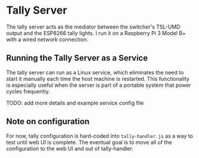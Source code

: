 # Tally Server

The tally server acts as the mediator between the switcher's TSL-UMD output and
the ESP8266 tally lights. I run it on a Raspberry Pi 3 Model B+ with a wired
network connection.

## Running the Tally Server as a Service

The tally server can run as a Linux service, which eliminates the need to start
it manually each time the host machine is restarted. This functionality is
especially useful when the server is part of a portable system that power
cycles frequently.

TODO: add more details and example service config file

## Note on configuration

For now, tally configuration is hard-coded into `tally-handler.js` as a way to
test until web UI is complete. The eventual goal is to move all of the
configuration to the web UI and out of tally-handler.

